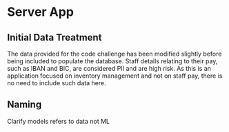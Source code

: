 # Server App


## Initial Data Treatment

The data provided for the code challenge has been modified slightly before being included to populate the database. Staff details relating to their pay, such as IBAN and BIC, are considered PII and are high risk. As this is an application focused on inventory management and not on staff pay, there is no need to include such data here.

## Naming

Clarify models refers to data not ML

